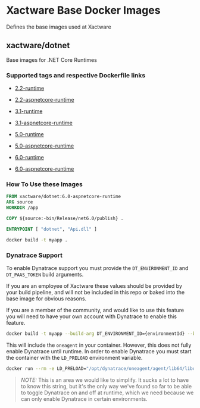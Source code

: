 # Xactware Base Docker Images

Defines the base images used at Xactware

## xactware/dotnet

Base images for .NET Core Runtimes

### Supported tags and respective Dockerfile links

* [2.2-runtime](https://github.com/Xactware/base-images/blob/master/dotnet/core/runtime/2.2/Dockerfile)
* [2.2-aspnetcore-runtime](https://github.com/Xactware/base-images/blob/master/dotnet/core/aspnet/2.2/Dockerfile)
* [3.1-runtime](https://github.com/Xactware/base-images/blob/master/dotnet/core/runtime/3.1/Dockerfile)
* [3.1-aspnetcore-runtime](https://github.com/Xactware/base-images/blob/master/dotnet/core/aspnet/3.1/Dockerfile)

* [5.0-runtime](https://github.com/Xactware/base-images/blob/master/dotnet/runtime/5.0/Dockerfile)
* [5.0-aspnetcore-runtime](https://github.com/Xactware/base-images/blob/master/dotnet/aspnet/5.0/Dockerfile)
* [6.0-runtime](https://github.com/Xactware/base-images/blob/master/dotnet/runtime/6.0/Dockerfile)
* [6.0-aspnetcore-runtime](https://github.com/Xactware/base-images/blob/master/dotnet/aspnet/6.0/Dockerfile)

### How To Use these Images

```Dockerfile
FROM xactware/dotnet:6.0-aspnetcore-runtime
ARG source
WORKDIR /app

COPY ${source:-bin/Release/net6.0/publish} .

ENTRYPOINT [ "dotnet", "Api.dll" ]
```

```bash
docker build -t myapp .
```

### Dynatrace Support

To enable Dynatrace support you must provide the `DT_ENVIRONMENT_ID` and `DT_PAAS_TOKEN` build arguments.

If you are an employee of Xactware these values should be provided by your build pipeline, and will not be included in this repo or baked into the base image for obvious reasons.

If you are a member of the community, and would like to use this feature you will need to have your own account with Dynatrace to enable this feature.

```bash
docker build -t myapp --build-arg DT_ENVIRONMENT_ID={environmentId} --build-arg DT_PAAS_TOKEN={token} .
```

This will include the `oneagent` in your container. However, this does not fully enable Dynatrace until runtime. In order to enable Dynatrace you must start the container with the `LD_PRELOAD` environment variable.

```bash
docker run --rm -e LD_PRELOAD="/opt/dynatrace/oneagent/agent/lib64/liboneagentproc.so" myapp
```

> *NOTE:* This is an area we would like to simplify. It sucks a lot to have to know this string, but it's the only way we've found so far to be able to toggle Dynatrace on and off at runtime, which we need because we can only enable Dynatrace in certain environments.
